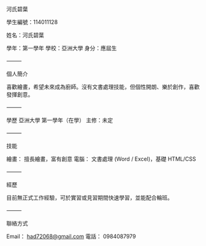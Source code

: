 河氏碧葉

學生編號：114011128

姓名：河氏碧葉

學年：第一學年
學校：亞洲大學
身分：應屆生

⸻

個人簡介

喜歡繪畫，希望未來成為廚師。沒有文書處理技能，但個性開朗、樂於創作，喜歡發揮創意。

⸻

學歷
亞洲大學
 第一學年（在學）
主修：未定

⸻

技能

繪畫： 擅長繪畫，富有創意
電腦： 文書處理 (Word / Excel)，基礎 HTML/CSS

⸻

經歷

目前無正式工作經驗，可於實習或見習期間快速學習，並能配合輪班。

⸻

聯絡方式

Email： had72068@gmail.com
電話： 0984087979
